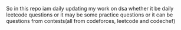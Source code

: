 So in this repo iam daily updating my work on dsa
whether it be daily leetcode questions or it may be some practice questions
or it can be questions from contests(all from codeforces, leetcode and codechef)
